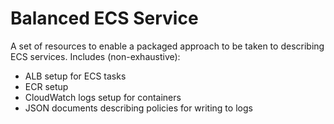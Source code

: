 # Balanced ECS Service

A set of resources to enable a packaged approach to be taken to describing ECS services. Includes (non-exhaustive):

* ALB setup for ECS tasks
* ECR setup
* CloudWatch logs setup for containers
* JSON documents describing policies for writing to logs
